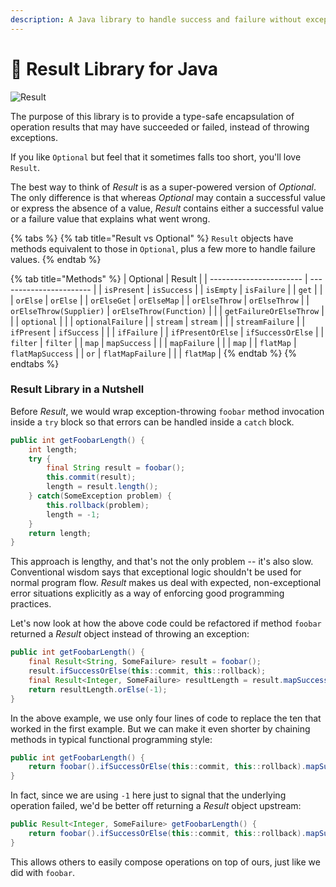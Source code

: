 ```yaml
---
description: A Java library to handle success and failure without exceptions
---
```


# 🎱 Result Library for Java

![Result](https://dev.leakyabstractions.com/result/result-banner-centered.png)

The purpose of this library is to provide a type-safe encapsulation of operation results that may have succeeded or failed, instead of throwing exceptions.

If you like `Optional` but feel that it sometimes falls too short, you'll love `Result`.

The best way to think of _Result_ is as a super-powered version of _Optional_. The only difference is that whereas _Optional_ may contain a successful value or express the absence of a value, _Result_ contains either a successful value or a failure value that explains what went wrong.

{% tabs %}
{% tab title="Result vs Optional" %}
`Result` objects have methods equivalent to those in `Optional`, plus a few more to handle failure values.
{% endtab %}

{% tab title="Methods" %}
| Optional                | Result                  |
| ----------------------- | ----------------------- |
| `isPresent`             | `isSuccess`             |
| `isEmpty`               | `isFailure`             |
| `get`                   |                         |
| `orElse`                | `orElse`                |
| `orElseGet`             | `orElseMap`             |
| `orElseThrow`           | `orElseThrow`           |
| `orElseThrow(Supplier)` | `orElseThrow(Function)` |
|                         | `getFailureOrElseThrow` |
|                         | `optional`              |
|                         | `optionalFailure`       |
| `stream`                | `stream`                |
|                         | `streamFailure`         |
| `ifPresent`             | `ifSuccess`             |
|                         | `ifFailure`             |
| `ifPresentOrElse`       | `ifSuccessOrElse`       |
| `filter`                | `filter`                |
| `map`                   | `mapSuccess`            |
|                         | `mapFailure`            |
|                         | `map`                   |
| `flatMap`               | `flatMapSuccess`        |
| `or`                    | `flatMapFailure`        |
|                         | `flatMap`               |
{% endtab %}
{% endtabs %}

### Result Library in a Nutshell

Before _Result_, we would wrap exception-throwing `foobar` method invocation inside a `try` block so that errors can be handled inside a `catch` block.

```java
public int getFoobarLength() {
    int length;
    try {
        final String result = foobar();
        this.commit(result);
        length = result.length();
    } catch(SomeException problem) {
        this.rollback(problem);
        length = -1;
    }
    return length;
}
```

This approach is lengthy, and that's not the only problem -- it's also slow. Conventional wisdom says that exceptional logic shouldn't be used for normal program flow. _Result_ makes us deal with expected, non-exceptional error situations explicitly as a way of enforcing good programming practices.

Let's now look at how the above code could be refactored if method `foobar` returned a _Result_ object instead of throwing an exception:

```java
public int getFoobarLength() {
    final Result<String, SomeFailure> result = foobar();
    result.ifSuccessOrElse(this::commit, this::rollback);
    final Result<Integer, SomeFailure> resultLength = result.mapSuccess(String::length);
    return resultLength.orElse(-1);
}
```

In the above example, we use only four lines of code to replace the ten that worked in the first example. But we can make it even shorter by chaining methods in typical functional programming style:

```java
public int getFoobarLength() {
    return foobar().ifSuccessOrElse(this::commit, this::rollback).mapSuccess(String::length).orElse(-1);
}
```

In fact, since we are using `-1` here just to signal that the underlying operation failed, we'd be better off returning a _Result_ object upstream:

```java
public Result<Integer, SomeFailure> getFoobarLength() {
    return foobar().ifSuccessOrElse(this::commit, this::rollback).mapSuccess(String::length);
}
```

This allows others to easily compose operations on top of ours, just like we did with `foobar`.
